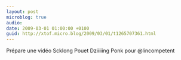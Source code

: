 ```yaml
---
layout: post
microblog: true
audio: 
date: 2009-03-01 01:00:00 +0100
guid: http://xtof.micro.blog/2009/03/01/t1265707361.html
---
```

Prépare une vidéo Scklong Pouet Dziiiiing Ponk pour @lincompetent
